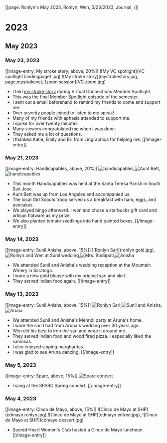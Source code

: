 [[page: Ronlyn's May 2023, Ronlyn, Wen, 5/23/2023, Journal,  /]]

# 2023
## May 2023
### May 23, 2023
[[image-entry: My stroke story, above, 20%]]
![My VC spotlight](VC spotlight landingpage1.jpg),![My stroke story](mystrokestory.jpg, page,mystrokevc),![zoom session](VC zoom.jpg)
* I told [my stroke story](mystrokevc,page) during Virtual Connections Member Spotlight.
* This was the final Member Spotlight episode of the semester.
* I sent out a email beforehand to remind my friends to come and support me.
* Over seventy people joined to listen to me speak!
* Many of my friends with aphasia attended to support me.
* I spoke for over twenty minutes.
* Many viewers congratulated me when I was done.
* They asked me a lot of questions.
* I thanked Katie, Emily and Bri from Lingraphica for helping me.
[[/image-entry]]
### May 21, 2023
[[image-entry: Handicapables, above, 20%]]
![handicapables](ccronlyn.jpg),![Aunt Bett](ccbett.jpg),![handicapables](cctomatoes.jpg)
* This month Handicapables was held at the Santa Teresa Parish in South San Jose.
* Aunt Bett was up from Los Angeles and accompanied us.
* The local Girl Scouts troop served us a breakfast with ham, eggs, and pancakes.
* We played bingo afterward. I won and chose a starbucks gift card and artisan flatware as my prize.
* We also planted tomato seedlings into hand painted boxes.
[[/image-entry]]
### May 14, 2023
[[image-entry: Sunil Anisha, above, 15%]]
![Ronlyn Sari](ronlyn gold.jpg),![Ronlyn and Wen at Sunil wedding](sunilwedding2b.jpg),![Mrs. Bodapati](mrsb.jpg),![Anisha](anisha.jpg)
* We attended Sunil and Anisha's wedding reception at the Mountain Winery in Saratoga.
* I wore a new gold blouse with my original sari and skirt.
* They served indian food again.
[[/image-entry]]
### May 13, 2023
[[image-entry: Sunil Anisha, above, 15%]]
![Ronlyn Sari](ronlynred.jpg),![Sunil and Anisha](sunilanisha1.jpg),![Aruna](aruna.jpg)
* We attended Sunil and Anisha's Mehndi party at Aruna's home.
* I wore the sari I had from Aruna's wedding over 30 years ago.
* Wen did his best to iron the sari and wrap it around me.
* They served indian food and wood fired pizza. I especially liked the samosas.
* I also enjoyed sipping margharitas.
* I was glad to see Aruna dancing.
[[/image-entry]]
### May 5, 2023
[[image-entry: Sparc, above, 15%]]
![Sparc concert](sparcspring2023.png)
* I sang at the SPARC Spring concert.
[[/image-entry]]
### May 4, 2023
[[image-entry: Cinco de Mayo, above, 15%]]
![Cinco de Mayo at SHP](cdmayo ronlyn.jpg),![Cinco de Mayo at SHP](cdmayo entree.jpg), ![Cinco de Mayo at SHP](cdmayo dessert.jpg)
* Sacred Heart Women's Club hosted a Cinco de Mayo luncheon.
[[/image-entry]]
